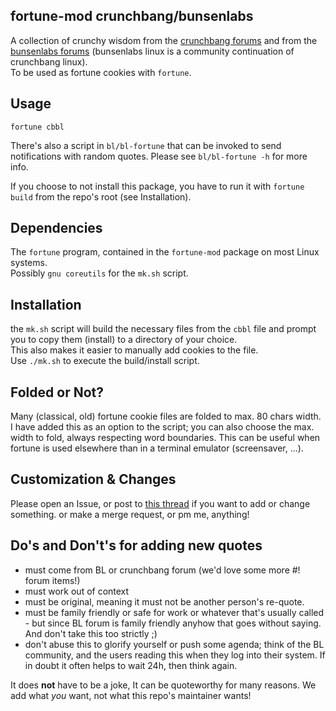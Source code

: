 ## fortune-mod crunchbang/bunsenlabs

A collection of crunchy wisdom from the [crunchbang forums](http://crunchbang.org/forums/)
and from the [bunsenlabs forums](https://forums.bunsenlabs.org/)
(bunsenlabs linux is a community continuation of crunchbang linux).  
To be used as fortune cookies with `fortune`.

## Usage

`fortune cbbl`

There's also a script in `bl/bl-fortune` that can be invoked to send notifications with random quotes. Please see `bl/bl-fortune -h` for more info.

If you choose to not install this package, you have to run it with `fortune build` from the repo's root (see Installation).

## Dependencies

The `fortune` program, contained in the `fortune-mod` package on most Linux systems.  
Possibly `gnu coreutils` for the `mk.sh` script.  

## Installation

the `mk.sh` script will build the necessary files from the `cbbl` file and
prompt you to copy them (install) to a directory of your choice.  
This also makes it easier to manually add cookies to the file.  
Use `./mk.sh` to execute the build/install script.

## Folded or Not?

Many (classical, old) fortune cookie files are folded to max. 80 chars width.  
I have added this as an option to the script; you can also choose the max.
width to fold, always respecting word boundaries. This can be useful when fortune is used elsewhere than in a terminal emulator (screensaver, ...).

## Customization & Changes

Please open an Issue, or post to [this thread](https://forums.bunsenlabs.org/viewtopic.php?id=644)
if you want to add or change something. or make a merge request, or pm me, anything!

## Do's and Don't's for adding new quotes

- must come from BL or crunchbang forum (we'd love some more #! forum items!)
- must work out of context
- must be original, meaning it must not be another person's re-quote.
- must be family friendly or safe for work or whatever that's usually called - but since BL forum is family friendly anyhow that goes without saying. And don't take this too strictly ;)
- don't abuse this to glorify yourself or push some agenda; think of the BL community, and the users reading this when they log into their system. If in doubt it often helps to wait 24h, then think again.

It does __not__ have to be a joke, It can be quoteworthy for many reasons. We add what _you_ want, not what this repo's maintainer wants!
